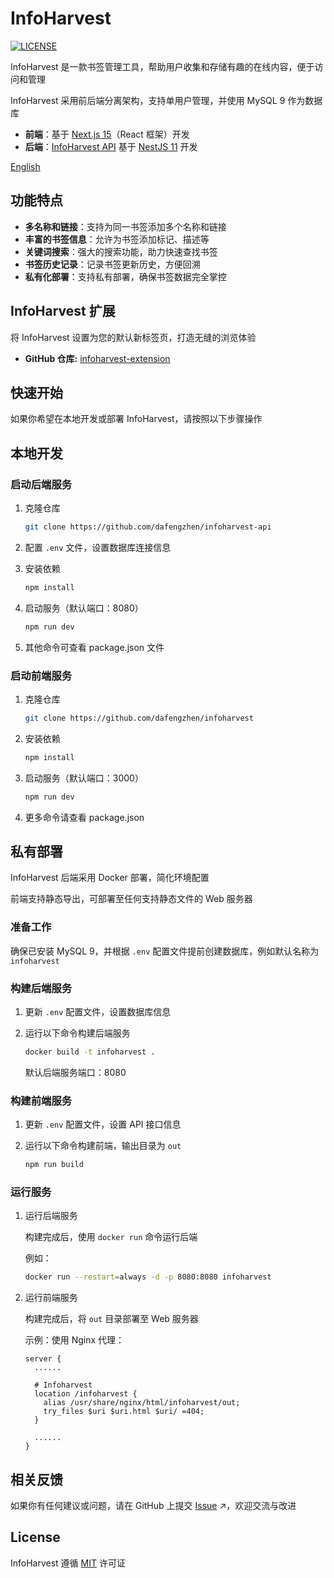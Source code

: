 # InfoHarvest

[![LICENSE](https://img.shields.io/github/license/dafengzhen/infoharvest)](https://github.com/dafengzhen/infoharvest/blob/main/LICENSE)

InfoHarvest 是一款书签管理工具，帮助用户收集和存储有趣的在线内容，便于访问和管理

InfoHarvest 采用前后端分离架构，支持单用户管理，并使用 MySQL 9 作为数据库

- **前端**：基于 [Next.js 15](https://nextjs.org)（React 框架）开发
- **后端**：[InfoHarvest API](https://github.com/dafengzhen/infoharvest-api) 基于 [NestJS 11](https://nestjs.com) 开发

[English](./README.md)

## 功能特点

- **多名称和链接**：支持为同一书签添加多个名称和链接
- **丰富的书签信息**：允许为书签添加标记、描述等
- **关键词搜索**：强大的搜索功能，助力快速查找书签
- **书签历史记录**：记录书签更新历史，方便回溯
- **私有化部署**：支持私有部署，确保书签数据完全掌控

## InfoHarvest 扩展

将 InfoHarvest 设置为您的默认新标签页，打造无缝的浏览体验

- **GitHub 仓库:** [infoharvest-extension](https://github.com/dafengzhen/infoharvest-extension)

## 快速开始

如果你希望在本地开发或部署 InfoHarvest，请按照以下步骤操作

## 本地开发

### 启动后端服务

1. 克隆仓库

   ```bash
   git clone https://github.com/dafengzhen/infoharvest-api
   ```

2. 配置 ```.env``` 文件，设置数据库连接信息

3. 安装依赖

   ```bash
   npm install
   ```

4. 启动服务（默认端口：8080）

   ```bash
   npm run dev
   ```

5. 其他命令可查看 package.json 文件

### 启动前端服务

1. 克隆仓库

   ```bash
   git clone https://github.com/dafengzhen/infoharvest
   ```

2. 安装依赖

   ```bash
   npm install
   ```

3. 启动服务（默认端口：3000）

   ```bash
   npm run dev
   ```

4. 更多命令请查看 package.json

## 私有部署

InfoHarvest 后端采用 Docker 部署，简化环境配置

前端支持静态导出，可部署至任何支持静态文件的 Web 服务器

### 准备工作

确保已安装 MySQL 9，并根据 ```.env``` 配置文件提前创建数据库，例如默认名称为 ```infoharvest```

### 构建后端服务

1. 更新 ```.env``` 配置文件，设置数据库信息

2. 运行以下命令构建后端服务

   ```bash
   docker build -t infoharvest .
   ```

   默认后端服务端口：8080

### 构建前端服务

1. 更新 ```.env``` 配置文件，设置 API 接口信息

2. 运行以下命令构建前端，输出目录为 ```out```

   ```bash
   npm run build
   ```

### 运行服务

1. 运行后端服务

   构建完成后，使用 ```docker run``` 命令运行后端

   例如：

   ```bash
   docker run --restart=always -d -p 8080:8080 infoharvest
   ```

2. 运行前端服务

   构建完成后，将 ```out``` 目录部署至 Web 服务器

   示例：使用 Nginx 代理：

   ```nginx
   server {
     ......
   
     # Infoharvest
     location /infoharvest {
       alias /usr/share/nginx/html/infoharvest/out;
       try_files $uri $uri.html $uri/ =404;
     }
   
     ......
   }
   ```

## 相关反馈

如果你有任何建议或问题，请在 GitHub 上提交 [Issue](https://github.com/dafengzhen/infoharvest/issues) ↗，欢迎交流与改进

## License

InfoHarvest 遵循 [MIT](https://opensource.org/licenses/MIT) 许可证
